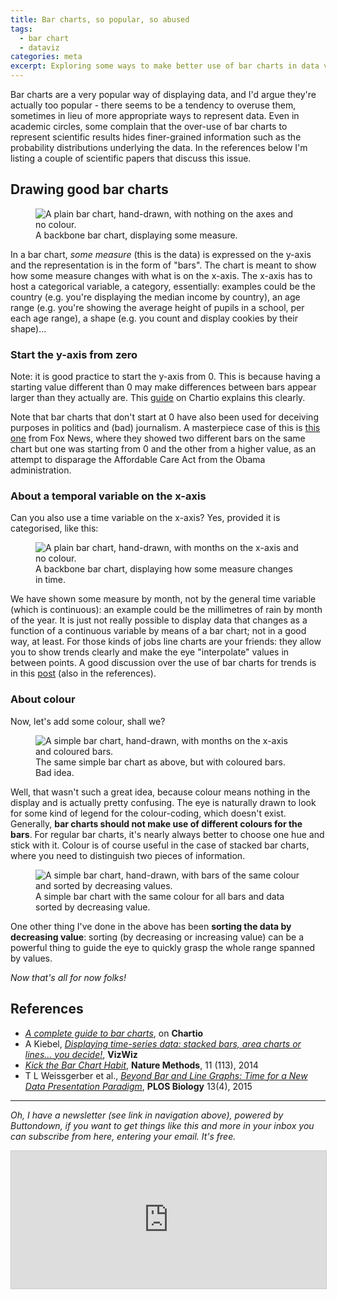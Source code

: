 ```yaml
---
title: Bar charts, so popular, so abused
tags:
  - bar chart
  - dataviz
categories: meta
excerpt: Exploring some ways to make better use of bar charts in data viz
---
```


Bar charts are a very popular way of displaying data, and I'd argue they're actually too popular - there seems to be a tendency to overuse them, sometimes in lieu of more appropriate ways to represent data. Even in academic circles, some complain that the over-use of bar charts to represent scientific results hides finer-grained information such as the probability distributions underlying the data. In the references below I'm listing a couple of scientific papers that discuss this issue.

## Drawing good bar charts

<figure class="responsive">
  <img src="{{ site.url }}{{site.posts_images_path}}bar-charts-1.jpg" alt="A plain bar chart, hand-drawn, with nothing on the axes and no colour.">
  <figcaption>A backbone bar chart, displaying some measure.</figcaption>
</figure>

In a bar chart, *some measure* (this is the data) is expressed on the y-axis and the representation is in the form of "bars". The chart is meant to show how some measure changes with what is on the x-axis. The x-axis has to host a categorical variable, a category, essentially: examples could be the country (e.g. you're displaying the median income by country), an age range (e.g. you're showing the average height of pupils in a school, per each age range), a shape (e.g. you count and display cookies by their shape)...

### Start the y-axis from zero

Note: it is good practice to start the y-axis from 0. This is because having a starting value different than 0 may make differences between bars appear larger than they actually are. This [guide](https://chartio.com/learn/charts/bar-chart-complete-guide/#best-practices-for-using-bar-charts) on Chartio explains this clearly.

Note that bar charts that don't start at 0 have also been used for deceiving purposes in politics and (bad) journalism. A masterpiece case of this is [this one](https://www.mediamatters.org/fox-news/dishonest-fox-charts-obamacare-enrollment-edition) from Fox News, where they showed two different bars on the same chart but one was starting from 0 and the other from a higher value, as an attempt to disparage the Affordable Care Act from the Obama administration.

### About a temporal variable on the x-axis

Can you also use a time variable on the x-axis? Yes, provided it is categorised, like this:

<figure class="responsive">
  <img src="{{ site.url }}{{site.posts_images_path}}bar-charts-2.jpg" alt="A plain bar chart, hand-drawn, with months on the x-axis and no colour.">
  <figcaption>A backbone bar chart, displaying how some measure changes in time.</figcaption>
</figure>

We have shown some measure by month, not by the general time variable (which is continuous): an example could be the millimetres of rain by month of the year. It is just not really possible to display data that changes as a function of a continuous variable by means of a bar chart; not in a good way, at least. For those kinds of jobs line charts are your friends: they allow you to show trends clearly and make the eye "interpolate" values in between points. A good discussion over the use of bar charts for trends is in this [post](https://www.vizwiz.com/2012/08/displaying-time-series-data-stacked.html) (also in the references).

### About colour

Now, let's add some colour, shall we?

<figure class="responsive">
  <img src="{{ site.url }}{{site.posts_images_path}}bar-charts-3.jpg" alt="A simple bar chart, hand-drawn, with months on the x-axis and coloured bars.">
  <figcaption>The same simple bar chart as above, but with coloured bars. Bad idea.</figcaption>
</figure>

Well, that wasn't such a great idea, because colour means nothing in the display and is actually pretty confusing. The eye is naturally drawn to look for some kind of legend for the colour-coding, which doesn't exist. Generally, **bar charts should not make use of different colours for the bars**. For regular bar charts, it's nearly always better to choose one hue and stick with it. Colour is of course useful in the case of stacked bar charts, where you need to distinguish two pieces of information.

<figure class="responsive">
  <img src="{{ site.url }}{{site.posts_images_path}}bar-charts-4.jpg" alt="A simple bar chart, hand-drawn, with bars of the same colour and sorted by decreasing values.">
  <figcaption>A simple bar chart with the same colour for all bars and data sorted by decreasing value.</figcaption>
</figure>

One other thing I've done in the above has been **sorting the data by decreasing value**: sorting (by decreasing or increasing value) can be a powerful thing to guide the eye to quickly grasp the whole range spanned by values.

*Now that's all for now folks!*

## References 

* [*A complete guide to bar charts*](https://chartio.com/learn/charts/bar-chart-complete-guide/), on **Chartio**
* A Kiebel, [*Displaying time-series data: stacked bars, area charts or lines... you decide!*](https://www.vizwiz.com/2012/08/displaying-time-series-data-stacked.html), **VizWiz**
* [*Kick the Bar Chart Habit*](https://www.nature.com/articles/nmeth.2837), **Nature Methods**, 11 (113), 2014
* T L Weissgerber et al., [*Beyond Bar and Line Graphs: Time for a New Data Presentation Paradigm*](https://journals.plos.org/plosbiology/article?id=10.1371/journal.pbio.1002128), **PLOS Biology** 13(4), 2015

---

*Oh, I have a newsletter (see link in navigation above), powered by Buttondown, if you want to get things like this and more in your inbox you can subscribe from here, entering your email. It's free.*

<iframe
scrolling="no"
style="width:100%!important;height:220px;border:1px #ccc solid !important"
src="https://buttondown.email/martinapugliese?as_embed=true"
></iframe><br /><br />